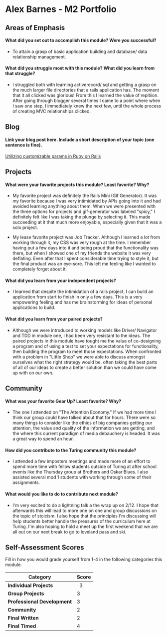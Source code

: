 # Alex Barnes - M2 Portfolio

## Areas of Emphasis

#### What did you set out to accomplish this module? Were you successful?
- To attain a grasp of basic application building and database/ data relationship management.

#### What did you struggle most with this module? What did you learn from that struggle?
- I struggled both with learning activerecord/ sql and getting a grasp on the much larger file directories that a rails application has.  The moment that it all clicked was glorious!  From this I learned the value of repitiion.  After going through blogger several times I came to a point where when I saw one step, I immediately knew the next few, until the whole process of creating MVC relationships clicked.

## Blog

#### Link your blog post here. Include a short description of your topic (one sentence is fine).
[Utilizing customizable params in Ruby on Rails](https://medium.com/@abarnes26/customizable-parameters-in-ruby-on-rails-52847644dd51)
## Projects

#### What were your favorite projects this module? Least favorite? Why?
- My favorite project was definitely the Rails Mini (Gif Generator).  It was my favorite because I was very intimidated by APIs going into it and had avoided learning anything about them.  When we were presented with the three options for projects and gif-generator was labeled "spicy," I definitely felt like I was taking the plunge by selecting it.  This made succeeding at it that much more enjoyable, especially given that it was a solo project.

- My lease favorite project was Job Tracker.  Although I learned a lot from working through it, my CSS was very rough at the time.  I remember having put a few days into it and being proud that the functionality was there, but when I showed one of my friends the website it was very deflating.  Even after that I spent considerable time trying to style it, but the final product was an eye-sore.  This left me feeling like I wanted to completely forget about it.

#### What did you learn from your independent projects?
- I learned that despite the intimidation of a rails project, I can build an application from start to finish in only a few days.  This is a very empowering feeling and has me brainstorming for ideas of personal applications to build.

#### What did you learn from your paired projects?
- Although we were introduced to working models like Driver/ Navigator and TDD in module one, I had been very resistant to the ideas.  The paired projects in this module have tought me the value of co-designing a program and of using a test to set your expectations for functionality, then building the program to meet those expectations.  When confronted with a problem in "Little Shop" we were able to discuss amongst ourselves what the right strategy would be, often taking the best parts of all of our ideas to create a better solution than we could have come up with on our own. 

## Community

#### What was your favorite Gear Up? Least favorite? Why?
- The one I attended on "The Attention Economy."  If we had more time I think our group could have talked about that for hours.  There were so many things to consider like the ethics of big companies getting our attention, the value and quality of the information we are getting, and the where this current paradigm of media debauchery is headed.  It was a great way to spend an hour.

#### How did you contribute to the Turing community this module?
- I attended a few imposters meetings and made more of an effort to spend more time with fellow students outside of Turing at  after school events like the Thursday group at Brothers and Oskar Blues.  I also assisted several mod 1 students with working through some of their assignments.

#### What would you like to do to contribute next module?
- I'm very excited to do a lightning talk a the wrap up on 2/12.  I hope that afterwards this will lead to more one on one and group discussions on the topic of stoicism. I also hope that the principles I'm discussing will help students better handle the pressures of the curriculum here at Turing.  I'm also hoping to hold a meet up the first weekend that we are all out on our next break to go to loveland pass and ski.

## Self-Assessment Scores

Fill in how you would grade yourself from 1-4 in the following categories this module.

| Category                     | Score |
| -----------------------------| ----- |
| **Individual Projects**      |   3   |
| **Group Projects**           |   3   |
| **Professional Development** |   3   |
| **Community**                |   2   |
| **Final Written**            |   2   |
| **Final Timed**              |   4   |
